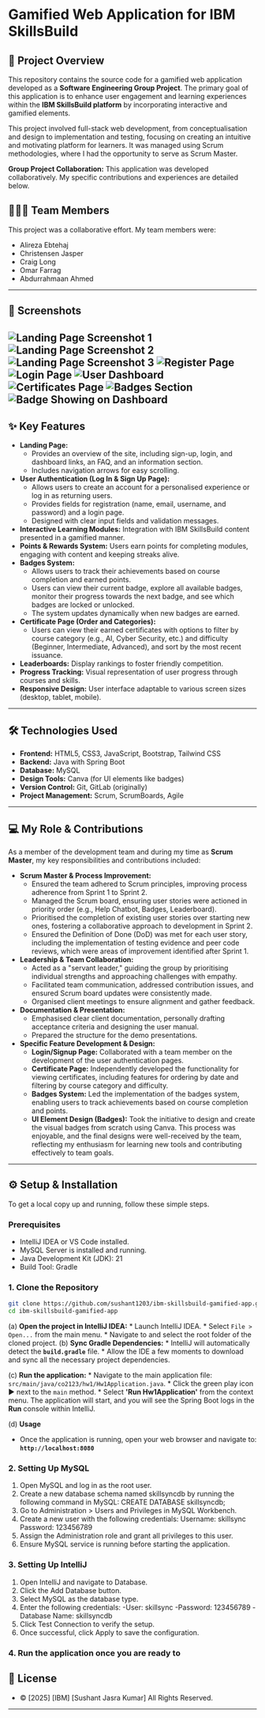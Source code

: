 # Gamified Web Application for IBM SkillsBuild

## 📜 Project Overview

This repository contains the source code for a gamified web application developed as a **Software Engineering Group Project**. The primary goal of this application is to enhance user engagement and learning experiences within the **IBM SkillsBuild platform** by incorporating interactive and gamified elements.

This project involved full-stack web development, from conceptualisation and design to implementation and testing, focusing on creating an intuitive and motivating platform for learners. It was managed using Scrum methodologies, where I had the opportunity to serve as Scrum Master.

**Group Project Collaboration:** This application was developed collaboratively. My specific contributions and experiences are detailed below.
## 🧑‍🤝‍🧑 Team Members

This project was a collaborative effort. My team members were:
- Alireza Ebtehaj
- Christensen Jasper
- Craig Long
- Omar Farrag
- Abdurrahmaan Ahmed

---

## 📸 Screenshots

![Landing Page Screenshot 1](landingpage.png)
![Landing Page Screenshot 2](landingpage2.png)
![Landing Page Screenshot 3](landingpage3.png)
![Register Page](register.png)
![Login Page](login.png)
![User Dashboard](dashboard.png)
![Certificates Page](certificates.png)
![Badges Section](badges.png)
![Badge Showing on Dashboard](badge.png)
---

## ✨ Key Features

* **Landing Page:**
    * Provides an overview of the site, including sign-up, login, and dashboard links, an FAQ, and an information section.
    * Includes navigation arrows for easy scrolling.
* **User Authentication (Log In & Sign Up Page):**
    * Allows users to create an account for a personalised experience or log in as returning users.
    * Provides fields for registration (name, email, username, and password) and a login page.
    * Designed with clear input fields and validation messages.
* **Interactive Learning Modules:** Integration with IBM SkillsBuild content presented in a gamified manner.
* **Points & Rewards System:** Users earn points for completing modules, engaging with content and keeping streaks alive.
* **Badges System:**
    * Allows users to track their achievements based on course completion and earned points.
    * Users can view their current badge, explore all available badges, monitor their progress towards the next badge, and see which badges are locked or unlocked.
    * The system updates dynamically when new badges are earned.
* **Certificate Page (Order and Categories):**
    * Users can view their earned certificates with options to filter by course category (e.g., AI, Cyber Security, etc.) and difficulty (Beginner, Intermediate, Advanced), and sort by the most recent issuance.
* **Leaderboards:** Display rankings to foster friendly competition.
* **Progress Tracking:** Visual representation of user progress through courses and skills.
* **Responsive Design:** User interface adaptable to various screen sizes (desktop, tablet, mobile).

---

## 🛠️ Technologies Used

* **Frontend:** HTML5, CSS3, JavaScript, Bootstrap, Tailwind CSS
* **Backend:** Java with Spring Boot
* **Database:** MySQL
* **Design Tools:** Canva (for UI elements like badges)
* **Version Control:** Git, GitLab (originally)
* **Project Management:** Scrum, ScrumBoards, Agile

---

## 💻 My Role & Contributions

As a member of the development team and during my time as **Scrum Master**, my key responsibilities and contributions included:

* **Scrum Master & Process Improvement:**
    * Ensured the team adhered to Scrum principles, improving process adherence from Sprint 1 to Sprint 2.
    * Managed the Scrum board, ensuring user stories were actioned in priority order (e.g., Help Chatbot, Badges, Leaderboard).
    * Prioritised the completion of existing user stories over starting new ones, fostering a collaborative approach to development in Sprint 2.
    * Ensured the Definition of Done (DoD) was met for each user story, including the implementation of testing evidence and peer code reviews, which were areas of improvement identified after Sprint 1.
* **Leadership & Team Collaboration:**
    * Acted as a "servant leader," guiding the group by prioritising individual strengths and approaching challenges with empathy.
    * Facilitated team communication, addressed contribution issues, and ensured Scrum board updates were consistently made.
    * Organised client meetings to ensure alignment and gather feedback.
* **Documentation & Presentation:**
    * Emphasised clear client documentation, personally drafting acceptance criteria and designing the user manual.
    * Prepared the structure for the demo presentations.
* **Specific Feature Development & Design:**
    * **Login/Signup Page:** Collaborated with a team member on the development of the user authentication pages.
    * **Certificate Page:** Independently developed the functionality for viewing certificates, including features for ordering by date and filtering by course category and difficulty.
    * **Badges System:** Led the implementation of the badges system, enabling users to track achievements based on course completion and points.
    * **UI Element Design (Badges):** Took the initiative to design and create the visual badges from scratch using Canva. This process was enjoyable, and the final designs were well-received by the team, reflecting my enthusiasm for learning new tools and contributing effectively to team goals.

---

## ⚙️ Setup & Installation

To get a local copy up and running, follow these simple steps.

### Prerequisites
* IntelliJ IDEA or VS Code installed.
* MySQL Server is installed and running.
* Java Development Kit (JDK): 21
* Build Tool: Gradle

### 1. Clone the Repository
```bash
git clone https://github.com/sushant1203/ibm-skillsbuild-gamified-app.git
cd ibm-skillsbuild-gamified-app
```

(a) **Open the project in IntelliJ IDEA:**
    * Launch IntelliJ IDEA.
    * Select `File > Open...` from the main menu.
    * Navigate to and select the root folder of the cloned project.
(b) **Sync Gradle Dependencies:**
    * IntelliJ will automatically detect the **`build.gradle`** file.
    * Allow the IDE a few moments to download and sync all the necessary project dependencies.

(c) **Run the application:**
    * Navigate to the main application file: `src/main/java/co2123/hw1/Hw1Application.java`.
    * Click the green play icon ▶️ next to the `main` method.
    * Select **'Run Hw1Application'** from the context menu.
The application will start, and you will see the Spring Boot logs in the **Run** console within IntelliJ.

(d) **Usage**
* Once the application is running, open your web browser and navigate to:
**`http://localhost:8080`**


### 2. Setting Up MySQL
1.	Open MySQL and log in as the root user.
2.	Create a new database schema named skillsyncdb by running the following command in MySQL: CREATE DATABASE skillsyncdb;
3.	Go to Administration > Users and Privileges in MySQL Workbench.
4.	Create a new user with the following credentials: Username: skillsync Password: 123456789
5.	Assign the Administration role and grant all privileges to this user.
6.	Ensure MySQL service is running before starting the application.



### 3. Setting Up IntelliJ
1.	Open IntelliJ and navigate to Database.
2.	Click the Add Database button.
3.	Select MySQL as the database type.
4.	Enter the following credentials:
-User: skillsync
-Password: 123456789
-Database Name: skillsyncdb
5.	Click Test Connection to verify the setup.
6.	Once successful, click Apply to save the configuration.


### 4. Run the application once you are ready to

## 📄 License

* © [2025] [IBM] [Sushant Jasra Kumar] All Rights Reserved.

---
